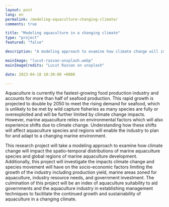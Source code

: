 ```yaml
---
layout: post
lang: en
permalink: /modeling-aquaculture-changing-climate/
comments: true

title: "Modeling aquaculture in a changing climate"
type: "project"
featured: "false"

description: "A modeling approach to examine how climate change will impact marine aquaculture species and regions of marine aquaculture development."

mainImage: "lucut-razvan-unsplash.webp"
mainImageCredits: "Lucut Razvan on unsplash"

date: 2023-04-18 10:30:00 +0800

---
```


Aquaculture is currently the fastest-growing food production industry and accounts for more than half of seafood production. This rapid growth is projected to double by 2050 to meet the rising demand for seafood, which is unlikely to be met by wild capture fisheries as many species are fully or overexploited and will be further limited by climate change impacts. However, marine aquaculture relies on environmental factors which will also experience shifts due to climate change. Understanding how these shifts will affect aquaculture species and regions will enable the industry to plan for and adapt to a changing marine environment.

This research project will take a modeling approach to examine how climate change will impact the spatio-temporal distributions of marine aquaculture species and global regions of marine aquaculture development. Additionally, this project will investigate the impacts climate change and species movement will have on the socio-economic factors limiting the growth of the industry including production yield, marine areas zoned for aquaculture, industry resource needs, and government investment. The culmination of this project will be an index of aquaculture suitability to aid governments and the aquaculture industry in establishing management techniques to facilitate the continued growth and sustainability of aquaculture in a changing climate.

